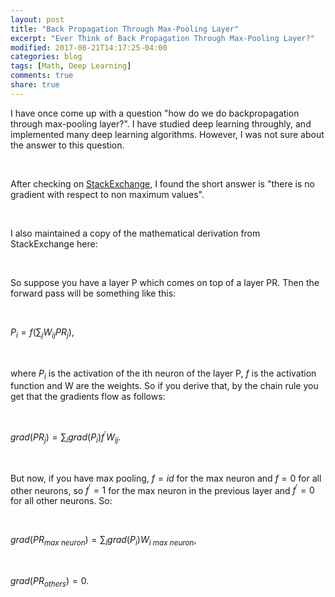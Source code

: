 ```yaml
---
layout: post
title: "Back Propagation Through Max-Pooling Layer"
excerpt: "Ever Think of Back Propagation Through Max-Pooling Layer?"
modified: 2017-08-21T14:17:25-04:00
categories: blog
tags: [Math, Deep Learning]
comments: true
share: true
---
```


I have once come up with a question "how do we do backpropagation through max-pooling layer?". I have studied deep learning throughly, and implemented many deep learning algorithms. However, I was not sure about the answer to this question.

<br />

After checking on [StackExchange](https://datascience.stackexchange.com/questions/11699/backprop-through-max-pooling-layers), I found the short answer is "there is no gradient with respect to non maximum values".

<br />

I also maintained a copy of the mathematical derivation from StackExchange here:

<br />

So suppose you have a layer P which comes on top of a layer PR. Then the forward pass will be something like this:

<br />

$P_i = f(\sum_j W_{ij} PR_j)$,

<br />

where $P_i$ is the activation of the ith neuron of the layer P, $f$ is the activation function and W are the weights. So if you derive that, by the chain rule you get that the gradients flow as follows: 

<br />

$grad(PR_j) = \sum_i grad(P_i) f^\prime W_{ij}$.

<br />

But now, if you have max pooling,  $f = id$ for the max neuron and $f = 0$ for all other neurons, so $f^\prime = 1$ for the max neuron in the previous layer and $f^\prime = 0$ for all other neurons. So:

<br />

$grad(PR_{max\ neuron}) = \sum_i grad(P_i) W_{i\ {max\ neuron}}$,

<br />

$grad(PR_{others}) = 0$.